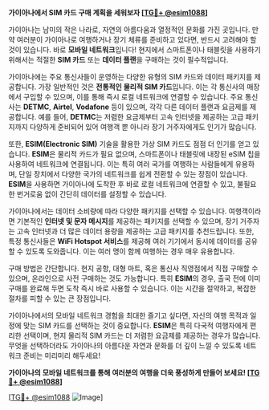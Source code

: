 **가이아나에서 SIM 카드 구매 계획을 세워보자 [[TG💪+ @esim1088](https://t.me/s/esim1088)]**

가이아나는 남미의 작은 나라로, 자연의 아름다움과 열정적인 문화를 가진 곳입니다. 만약 여러분이 가이아나로 여행하거나 장기 체류를 준비하고 있다면, 반드시 고려해야 할 것이 있습니다. 바로 **모바일 네트워크**입니다! 현지에서 스마트폰이나 태블릿을 사용하기 위해서는 적절한 **SIM 카드** 또는 **데이터 플랜**을 구매하는 것이 필수적입니다.

가이아나에는 주요 통신사들이 운영하는 다양한 유형의 SIM 카드와 데이터 패키지를 제공합니다. 가장 일반적인 것은 **전통적인 물리적 SIM 카드**입니다. 이는 각 통신사의 매장에서 구입할 수 있으며, 이를 통해 즉시 로컬 네트워크에 연결할 수 있습니다. 주요 통신사는 **DETMC**, **Airtel**, **Vodafone** 등이 있으며, 각각 다른 데이터 플랜과 요금제를 제공합니다. 예를 들어, **DETMC**는 저렴한 요금제부터 고속 인터넷을 제공하는 고급 패키지까지 다양하게 준비되어 있어 여행객 뿐 아니라 장기 거주자에게도 인기가 많습니다.

또한, **ESIM(Electronic SIM)** 기술을 활용한 가상 SIM 카드도 점점 더 인기를 얻고 있습니다. **ESIM**은 물리적 카드가 필요 없으며, 스마트폰이나 태블릿에 내장된 eSIM 칩을 사용하여 네트워크에 연결됩니다. 이는 특히 여러 국가를 여행하는 사람들에게 유용하며, 단일 장치에서 다양한 국가의 네트워크를 쉽게 전환할 수 있는 장점이 있습니다. **ESIM**을 사용하면 가이아나에 도착한 후 바로 로컬 네트워크에 연결할 수 있고, 불필요한 번거로움 없이 간단히 데이터를 설정할 수 있습니다.

가이아나에서는 데이터 소비량에 따라 다양한 패키지를 선택할 수 있습니다. 여행객이라면 기본적인 **인터넷 및 문자 메시지**를 제공하는 패키지를 선택할 수 있으며, 장기 거주자는 고속 인터넷과 더 많은 데이터 용량을 제공하는 고급 패키지를 추천드립니다. 또한, 특정 통신사들은 **WiFi Hotspot 서비스**를 제공해 여러 기기에서 동시에 데이터를 공유할 수 있도록 도와줍니다. 이는 여러 명이 함께 여행하는 경우 매우 유용합니다.

구매 방법은 간단합니다. 현지 공항, 대형 마트, 혹은 통신사 직영점에서 직접 구매할 수 있으며, 온라인으로 사전 구매하는 것도 가능합니다. 특히 **ESIM**의 경우, 출국 전에 이미 구매를 완료해 두면 도착 즉시 바로 사용할 수 있습니다. 이는 시간을 절약하고, 복잡한 절차를 피할 수 있는 큰 장점입니다.

가이아나에서의 모바일 네트워크 경험을 최대한 즐기고 싶다면, 자신의 여행 목적과 일정에 맞는 SIM 카드를 선택하는 것이 중요합니다. **ESIM**은 특히 다국적 여행자에게 편리한 선택이며, 현지 물리적 SIM 카드는 더 저렴한 요금제를 제공하는 경우가 많습니다. 무엇을 선택하더라도 가이아나의 아름다운 자연과 문화를 더 깊이 느낄 수 있도록 네트워크 준비는 미리미리 해두세요!

**가이아나의 모바일 네트워크를 통해 여러분의 여행을 더욱 풍성하게 만들어 보세요! [[TG💪+ @esim1088](https://t.me/s/esim1088)]**

[[TG💪+ @esim1088](https://t.me/s/esim1088) ![Image](https://i.postimg.cc/Y0z9fWf4/image.png)]